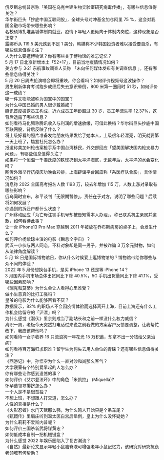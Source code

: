 俄罗斯总统普京称「美国在乌克兰建生物实验室研究病毒传播」，有哪些信息值得关注？  
华尔街巨头「抄底中国互联网股」，全球头号对冲基金加仓阿里 75 %，这会对我国金融市场带来哪些影响？  
名校硕博扎堆县城体制内就业，疫情下年轻人更倾向于体制内岗位，这种现象是否正常？  
露娜币从 119.5 美元跌到不足 1 美分，韩媒称不少韩国投资者难以接受要自杀，有哪些信息值得关注？  
人为什么要逛博物馆？你有哪些关于博物馆的难忘记忆？  
5 月 17 日北京新增本土「52+17」，目前当地疫情情况如何？  
美方参与 3·21 东航事故调查人员称 「未向任何媒体发布有关调查信息 」，还有哪些信息值得关注？  
5 月 20 日周杰伦演唱会即将重映，你会看吗？如何评价视频号这波操作？  
男生刷新体育考试跑步成绩后失去意识晕倒，800 米第一圈用时 51 秒，如何评价这一成绩？  
哪一件文物能被称为国宝中的国宝？  
为什么中国已婚的男人很少戴婚戒？  
腾讯首度披露员工构成，近六成员工年龄超过 30 岁，员工年流失率 12.37%，这背后透露了哪些信息？  
如何看待马化腾称腾讯收入与利润的增速放缓，可借此换档？华尔街巨头抄底中国互联网股，背后反映了什么？  
将上级好看的照片准备发给朋友结果发给了她本人，上级很年轻漂亮，明天就要第一天上班了，尴尬社死怎么办？  
报道称美加州枪击案枪手系中国台湾移民，外交部回应「望美国解决国内枪支暴力问题」，有哪些信息值得关注？  
如果将一个恒温一千摄氏度的铁球扔到太平洋海底，无数年后，太平洋的水会变化吗？  
网传外滩举行抗疫庆功晚会彩排，上海辟谣平台回应称「系医疗队合影」，具体情况如何？  
消息称 2022 全国高考报名人数 1193 万，较去年增加 115 万，人数上涨对录取有哪些影响？  
俄乌同时宣布，和平谈判「无限期暂停」，责任在于对方，说明了哪些问题？后续将如何发展？  
你遇到的拆迁户都什么状态？  
广州移动回应「为亡母注销手机号却被告知需本人办理」，称已联系机主亲属并道歉，如何看待此事？  
让一台 iPhone13 Pro Max 穿越到 2011 年被放在乔布斯病房的桌子上，会发生什么？  
如何评价杨紫琼主演的电影《瞬息全宇宙》？  
武汉一小伙与两人网恋，不料对象却是同一男子，并被诈骗 3 万余元财物，如何从法律角度解读？  
5 月 18 日是国际博物馆日，你从什么时候爱上逛博物馆的？博物馆带给你哪些与众不同的体验？  
2022 年 5 月份想换台手机，是买 iPhone 13 还是等 iPhone 14？  
3 月国内手机市场总体出货同比下降 40.5%，5G 手机出货量同比下降 41.1%，受哪些因素影响？  
《瑞克和莫蒂》为什么会让人看得心里难受？  
做小生意真的比打工强吗？  
星爷的电影为什么能够百看不厌？  
数据显示，82% 的职场人不会因疫情体验而选择离开上海，目前上海还有什么工作机会给留守的「沪漂」吗？  
为什么感觉《潜伏》里余则成当了副站长和之前一样没什么权力威信？  
离职一周，老板今天突然打电话过来说之前我做的方案客户反馈要调整，让我帮忙改下，我应该帮他吗？  
如何看待一女子收养 16 只流浪狗一年花光 15 万积蓄，却拿不出一分钱给父亲治病?  
如何看待百万海归求职难？留学生为何失去用人单位的青睐？还有哪些信息值得关注？  
《西游记》中，孙悟空为什么一直对沙和尚那么客气？  
大学寝室有个特别爱早起的人怎么办？  
你有哪些让你感到遗憾的事？  
如何评价《艾尔登法环》中的角色「米凯拉」 (Miquella)?  
怀孕遭领导排挤怎么办？  
一个人是不是很孤独？  
不想上班，不想跟人打交道，怎么办？  
人性的真相是什么？  
《火影忍者》水门天赋那么强，为什么鸣人开始只是个吊车尾？  
《甄嬛传》里眉庄听到温太医自宫后晕倒，皇上为什么没怀疑她？  
为什么莉莉不爱斯内普呢？  
如何评价三国杀新武将谋黄忠？  
如何低成本自制一把机械键盘？  
为什么感觉 2022 年娱乐圈陷入了复古潮流？  
《自然》最新论文显示年轻小鼠脑脊液可增强老年小鼠记忆力，该研究对研究抗衰老领域有何帮助？  
